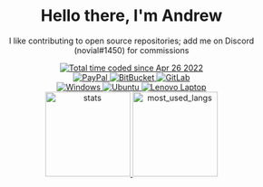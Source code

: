 <div align="center">
  <h1>Hello there, I'm Andrew</h1>
  <p>I like contributing to open source repositories; add me on Discord (novial#1450) for commissions</p>
  <a href="https://wakatime.com/@9797ee4f-4108-45bb-8fc2-b36b9c1a1c89"><img src="https://wakatime.com/badge/user/9797ee4f-4108-45bb-8fc2-b36b9c1a1c89.svg?style=for-the-badge" alt="Total time coded since Apr 26 2022" /></a>
  <br>
  <a href="https://paypal.me/novialriptide"><img src="https://img.shields.io/badge/PayPal-00457C?style=for-the-badge&logo=paypal&logoColor=white" alt="PayPal">
  <a href="https://bitbucket.org/novialriptide/"><img src="https://img.shields.io/badge/Bitbucket-0747a6?style=for-the-badge&logo=bitbucket&logoColor=white" alt="BitBucket">
  <a href="https://gitlab.com/novial"><img src="https://img.shields.io/badge/GitLab-330F63?style=for-the-badge&logo=gitlab&logoColor=white" alt="GitLab">
  <br>
  <a href="https://windows.com/"><img src="https://img.shields.io/badge/Windows-0078D6?style=for-the-badge&logo=windows&logoColor=white" alt="Windows">
  <a href="https://ubuntu.com/"><img src="https://img.shields.io/badge/Ubuntu-E95420?style=for-the-badge&logo=ubuntu&logoColor=white" alt="Ubuntu">
  <a href="https://www.lenovo.com"><img src="https://img.shields.io/badge/lenovo%20laptop-E2231A?style=for-the-badge&logo=lenovo&logoColor=white" alt="Lenovo Laptop">
  <br>
  <img src="https://github-readme-stats.vercel.app/api?username=novialriptide&show_icons=true&include_all_commits=true&count_private=true&bg_color=ffffff00&text_color=718096&hide_border=true" height="150" alt="stats">
  <img src="https://github-readme-stats.vercel.app/api/top-langs/?username=novialriptide&layout=compact&langs_count=10&bg_color=ffffff00&text_color=718096&hide_border=true" height="150" alt="most_used_langs">
</div>
